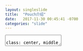 ```yaml
---
layout: singleslide
title:  "Pouch介绍"
date:   2017-11-30 00:45:41 -0700
categories: "slide"
---
```


<style type="text/css">
.floatleft{float:left;width:40%;}
.floatright{float:right;width:60%;}
</style>


<textarea id="source">

class: center, middle

# Pouch介绍

&nbsp;
&nbsp;

#### anbo
#### 2017年11月30日



---

## Pouch历史


.floatleft[
- 始于2011年，基于LXC开发的容器基础设施T4，内部使用，前身为Alidocker
- 2015年开始吸收Docker镜像功能
- 容器结合阿里内核，大幅提高隔离性
- 关键特性：安全、性能、稳定性
]
.floatright[
<img src="http://5b0988e595225.cdn.sohucs.com/images/20171127/7a9107cd9c904d67af67de89d8ea3d8c.jpeg" style="width:90%;height:90%">
]

---

## 定位

.floatleft[
容器系统分层：
- Runtime Layer
- **Container Layer**

  - To upper orchestrating layer, pouch supports Kubernetes and Swarm.
  - To underlying runtime layer, pouch is compatible with oci-compatible runtime, such as [runC](https://github.com/opencontainers/runc), [runV](https://github.com/hyperhq/runv), runlxc and so on. To make storage and network big supplements, [CNI](https://github.com/containernetworking/cni) and [CSI](https://github.com/container-storage-interface) are in scope right there.

- Orchestration Layer



]

.floatright[
<img src="https://github.com/alibaba/pouch/raw/master/docs/static_files/pouch_ecosystem_architecture.png" style="width:90%;height:90%">
]

---

# 架构

.floatleft[
- Pouch CLI
  - Users can interact with Pouchd by Pouch CLI.
- Pouchd
  * HTTP server
  * bridge layer
  * Manager(System/Network/Volume/Container/Image)
  * ctrd
]

.floatright[
<img src="https://github.com/alibaba/pouch/raw/master/docs/static_files/pouch_component_architecture.png" style="width:80%;height:80%">
]
---
# pouch命令


<img src="/slides/assets/images/pouch.png" style="width:90%;height:90%">

# Roadmap

- **Container Regular Management**

  We will polish user's experience on container management as the first important step. Moby has popularized container API standard in industry. And pouch will follow this API standard to provide container service. In addition, pouch will take more care of more aspects on how to run container on top of various isolation unit. Better experience on taking care of applications is in the scope as well.

- **Strong Isolation**

   Since security is the largest obstacle for technology to apply in production environment, pouch will improve isolation ability in the following areas: <font color=red>userspace lxcfs to isolate resource view, hypervisor based container, kvm-based container</font> and so on.

- **Open to Ecosystem**

  For being open to container ecosystem, Pouch will be designed to be scalable. As a container engine, pouch will support pod and be able to integrate upper orchestraion layer with kubernetes. For fundamental infrastructure management, pouch will embrace CNI and CSI. In the aspect of monitoring, logging and so on, Pouch takes an open role to approach cloud native.

---

class: center, middle

# 谢谢

</textarea>
